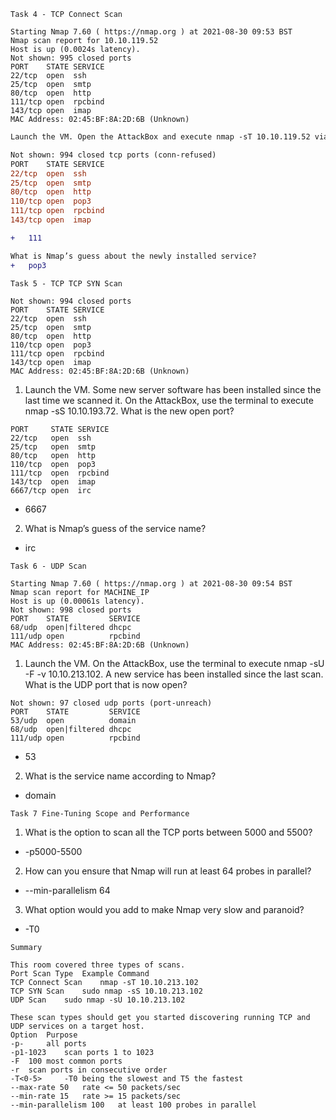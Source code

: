 ```Task 4 - TCP Connect Scan```

```
Starting Nmap 7.60 ( https://nmap.org ) at 2021-08-30 09:53 BST
Nmap scan report for 10.10.119.52
Host is up (0.0024s latency).
Not shown: 995 closed ports
PORT    STATE SERVICE
22/tcp  open  ssh
25/tcp  open  smtp
80/tcp  open  http
111/tcp open  rpcbind
143/tcp open  imap
MAC Address: 02:45:BF:8A:2D:6B (Unknown)
```

```diff
Launch the VM. Open the AttackBox and execute nmap -sT 10.10.119.52 via the terminal. A new service has been installed on this VM since our last scan. Which port number was closed in the scan above but is now open on this target VM?

Not shown: 994 closed tcp ports (conn-refused)
PORT    STATE SERVICE
22/tcp  open  ssh
25/tcp  open  smtp
80/tcp  open  http
110/tcp open  pop3
111/tcp open  rpcbind
143/tcp open  imap

+	111

What is Nmap’s guess about the newly installed service?
+	pop3
```

```Task 5 - TCP TCP SYN Scan```

```
Not shown: 994 closed ports
PORT    STATE SERVICE
22/tcp  open  ssh
25/tcp  open  smtp
80/tcp  open  http
110/tcp open  pop3
111/tcp open  rpcbind
143/tcp open  imap
MAC Address: 02:45:BF:8A:2D:6B (Unknown)
```

1.	Launch the VM. Some new server software has been installed since the last time we scanned it. On the AttackBox, use the terminal to execute nmap -sS 10.10.193.72. What is the new open port?

```
PORT     STATE SERVICE
22/tcp   open  ssh
25/tcp   open  smtp
80/tcp   open  http
110/tcp  open  pop3
111/tcp  open  rpcbind
143/tcp  open  imap
6667/tcp open  irc
```

+	6667

2.	What is Nmap’s guess of the service name?

+	irc

```Task 6 - UDP Scan```
```
Starting Nmap 7.60 ( https://nmap.org ) at 2021-08-30 09:54 BST
Nmap scan report for MACHINE_IP
Host is up (0.00061s latency).
Not shown: 998 closed ports
PORT    STATE         SERVICE
68/udp  open|filtered dhcpc
111/udp open          rpcbind
MAC Address: 02:45:BF:8A:2D:6B (Unknown)
```
1.	Launch the VM. On the AttackBox, use the terminal to execute nmap -sU -F -v 10.10.213.102. A new service has been installed since the last scan. What is the UDP port that is now open?

```
Not shown: 97 closed udp ports (port-unreach)
PORT    STATE         SERVICE
53/udp  open          domain
68/udp  open|filtered dhcpc
111/udp open          rpcbind
```
+	53

2.	What is the service name according to Nmap?
+	domain

```Task 7 Fine-Tuning Scope and Performance ```

1.	What is the option to scan all the TCP ports between 5000 and 5500?
+	-p5000-5500
2.	How can you ensure that Nmap will run at least 64 probes in parallel?
+	--min-parallelism 64
3.	What option would you add to make Nmap very slow and paranoid?
+	-T0

``` Summary ```
```
This room covered three types of scans.
Port Scan Type 	Example Command
TCP Connect Scan 	nmap -sT 10.10.213.102
TCP SYN Scan 	sudo nmap -sS 10.10.213.102
UDP Scan 	sudo nmap -sU 10.10.213.102

These scan types should get you started discovering running TCP and UDP services on a target host.
Option 	Purpose
-p- 	all ports
-p1-1023 	scan ports 1 to 1023
-F 	100 most common ports
-r 	scan ports in consecutive order
-T<0-5> 	-T0 being the slowest and T5 the fastest
--max-rate 50 	rate <= 50 packets/sec
--min-rate 15 	rate >= 15 packets/sec
--min-parallelism 100 	at least 100 probes in parallel
```
